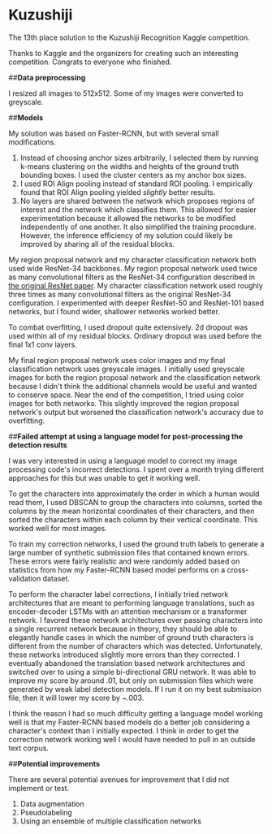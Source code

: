 # Kuzushiji
The 13th place solution to the Kuzushiji Recognition Kaggle competition.

Thanks to Kaggle and the organizers for creating such an interesting competition. Congrats to everyone who finished.

##**Data preprocessing**

I resized all images to 512x512. Some of my images were converted to greyscale.

##**Models**

My solution was based on Faster-RCNN, but with several small modifications.
1.  Instead of choosing anchor sizes arbitrarily, I selected them by running k-means clustering on the widths and heights of the ground truth bounding boxes. I used the cluster centers as my anchor box sizes.
2. I used ROI Align pooling instead of standard ROI pooling. I empirically found that ROI Align pooling yielded *slightly* better results.
3. No layers are shared between the network which proposes regions of interest and the network which classifies them.  This allowed for easier experimentation because it allowed the networks to be modified independently of one another. It also simplified the training procedure. However, the inference efficiency of my solution could likely be improved by sharing all of the residual blocks.

My region proposal network and my character classification network both used wide ResNet-34 backbones. My region proposal network used twice as many convolutional filters as the ResNet-34 configuration described in [the original ResNet paper](https://arxiv.org/pdf/1512.03385.pdf). My character classification network used roughly three times as many convolutional filters as the original ResNet-34 configuration. I experimented with deeper ResNet-50 and ResNet-101 based networks, but I found wider, shallower networks worked better.

To combat overfitting, I used dropout quite extensively. 2d dropout was used within all of my residual blocks. Ordinary dropout was used before the final 1x1 conv layers.

My final region proposal network uses color images and my final classification network uses greyscale images. I initially used greyscale images for both the region proposal network and the classification network because I didn't think the additional channels would be useful and wanted to conserve space. Near the end of the competition, I tried using color images for both networks. This slightly improved the region proposal network's output but worsened the classification network's accuracy due to overfitting.

##**Failed attempt at using a language model for post-processing the detection results**

I was very interested in using a language model to correct my image processing code's incorrect detections. I spent over a month trying different approaches for this but was unable to get it working well.

To get the characters into approximately the order in which a human would read them, I used DBSCAN to group the characters into columns, sorted the columns by the mean horizontal coordinates of their characters, and then sorted the characters within each column by their vertical coordinate. This worked well for most images.

To train my correction networks, I used the ground truth labels to generate a large number of synthetic submission files that contained known errors. These errors were fairly realistic and were randomly added based on statistics from how my Faster-RCNN based model performs on a cross-validation dataset.

To perform the character label corrections, I initially tried network architectures that are meant to performing language translations, such as encoder-decoder LSTMs with an attention mechanism or a transformer network. I favored these network architectures over passing characters into a single recurrent network because in theory, they should be able to elegantly handle cases in which the number of ground truth characters is different from the number of characters which was detected. Unfortunately, these networks introduced slightly more errors than they corrected. I eventually abandoned the translation based network architectures and switched over to using a simple bi-directional GRU network. It was able to improve my score by around .01, but only on submission files which were generated by weak label detection models. If I run it on my best submission file, then it will lower my score by ~.003.

I think the reason I had so much difficulty getting a language model working well is that my Faster-RCNN based models do a better job considering a character's context than I initially expected. I think in order to get the correction network working well I would have needed to pull in an outside text corpus.

##**Potential improvements**

There are several potential avenues for improvement that I did not implement or test.
1. Data augmentation
2. Pseudolabeling
3. Using an ensemble of multiple classification networks
